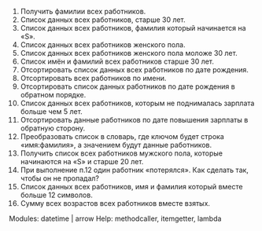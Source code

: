 1. Получить фамилии всех работников.
2. Список данных всех работников,
старше 30 лет.
3. Список данных всех работников,
фамилия который начинается на «S».
4. Список данных всех работников
женского пола.
5. Список данных всех работников
женского пола моложе 30 лет.
6. Список имён и фамилий всех
работников старше 30 лет.
7. Отсортировать список данных всех
работников по дате рождения.
8. Отсортировать всех работников по
имени.
9. Отсортировать список данных
работников по дате рождения в
обратном порядке.
10. Список данных всех работников,
которым не поднималась зарплата
больше чем 5 лет.
11. Отсортировать данные работников по
дате повышения зарплаты в обратную
сторону.
12. Преобразовать список в словарь, где
ключом будет строка «имя:фамилия», а
значением будут данные работников.
13. Получить список всех работников
мужского пола, которые начинаются на
«S» и старше 20 лет.
14. При выполнение п.12 один работник
«потерялся». Как сделать так, чтобы он
не пропадал?
15. Список данных всех работников, имя и
фамилия который вместе больше 12
символов.
16. Сумму всех возрастов всех работников
вместе взятых.

Modules: datetime | arrow
Help: methodcaller, itemgetter, lambda